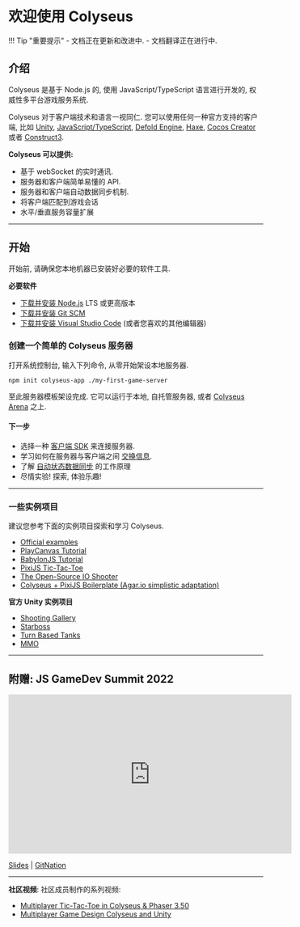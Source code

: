 # 欢迎使用 Colyseus

!!! Tip "重要提示"
    - 文档正在更新和改进中.
    - 文档翻译正在进行中.

## 介绍

Colyseus 是基于 Node.js 的, 使用 JavaScript/TypeScript 语言进行开发的, 权威性多平台游戏服务系统.

Colyseus 对于客户端技术和语言一视同仁. 您可以使用任何一种官方支持的客户端, 比如 [Unity](/colyseus/getting-started/unity3d-client/), [JavaScript/TypeScript](/colyseus/getting-started/javascript-client/), [Defold Engine](/colyseus/getting-started/defold-client/), [Haxe](/colyseus/getting-started/haxe-client/), [Cocos Creator](/colyseus/getting-started/cocos-creator/) 或者 [Construct3](/colyseus/getting-started/construct3-client/).

**Colyseus 可以提供:**

- 基于 webSocket 的实时通讯.
- 服务器和客户端简单易懂的 API.
- 服务器和客户端自动数据同步机制.
- 将客户端匹配到游戏会话
- 水平/垂直服务容量扩展

---

## 开始

开始前, 请确保您本地机器已安装好必要的软件工具.

**必要软件**

- [下载并安装 Node.js](https://nodejs.org/) LTS 或更高版本
- [下载并安装 Git SCM](https://git-scm.com/downloads)
- [下载并安装 Visual Studio Code](https://code.visualstudio.com/) (或者您喜欢的其他编辑器)

### 创建一个简单的 Colyseus 服务器

打开系统控制台, 输入下列命令, 从零开始架设本地服务器.

```
npm init colyseus-app ./my-first-game-server
```

至此服务器模板架设完成. 它可以运行于本地, 自托管服务器, 或者 [Colyseus Arena](/arena/) 之上.

#### 下一步

- 选择一种 [客户端 SDK](/colyseus/client/) 来连接服务器.
- 学习如何在服务器与客户端之间 [交换信息](/colyseus/server/room/#onmessage-type-callback).
- 了解 [自动状态数据同步](/colyseus/state/overview/) 的工作原理
- 尽情实验! 探索, 体验乐趣!

---

### 一些实例项目

建议您参考下面的实例项目探索和学习 Colyseus.

- [Official examples](https://github.com/colyseus/colyseus-examples)
- [PlayCanvas Tutorial](https://developer.playcanvas.com/en/tutorials/real-time-multiplayer-colyseus/)
- [BabylonJS Tutorial](https://doc.babylonjs.com/guidedLearning/multiplayer/Colyseus)
- [PixiJS Tic-Tac-Toe](https://github.com/endel/colyseus-tic-tac-toe)
- [The Open-Source IO Shooter](https://github.com/halftheopposite/TOSIOS)
- [Colyseus + PixiJS Boilerplate (Agar.io simplistic adaptation)](https://github.com/endel/colyseus-pixijs-boilerplate)

**官方 Unity 实例项目**

- [Shooting Gallery](/colyseus/demo/shooting-gallery/)
- [Starboss](/colyseus/demo/starboss/)
- [Turn Based Tanks](/colyseus/demo/turn-based-tanks/)
- [MMO](/colyseus/demo/mmo/)

---

## 附赠: JS GameDev Summit 2022

<iframe width="560" height="315" src="https://www.youtube.com/embed/KnN6nRtfL44" title="Making Multiplayer Games with Colyseus, Node.js and TypeScript" frameborder="0" allow="accelerometer; autoplay; clipboard-write; encrypted-media; gyroscope; picture-in-picture" allowfullscreen></iframe>

[Slides](https://docs.google.com/presentation/d/e/2PACX-1vTbM8frwpFb1DhqeFw3hNAEl-awUHs6gU-cCZti4Ec8bvFx-Oa6-qRYlaopwi44uqrXFZoPgMgd64sG/pub?start=false&loop=false&delayms=3000) | [GitNation](https://portal.gitnation.org/contents/making-multiplayer-games-with-colyseus-nodejs-and-typescript)

---

**社区视频**: 社区成员制作的系列视频:

- [Multiplayer Tic-Tac-Toe in Colyseus & Phaser 3.50](https://www.youtube.com/playlist?list=PLumYWZ2t7CRueXsocQXOGqewmwzohljof)
- [Multiplayer Game Design Colyseus and Unity](https://www.youtube.com/playlist?list=PLxgtJR7f0RBK_yGDSbPuspqMR-oEi1S25)